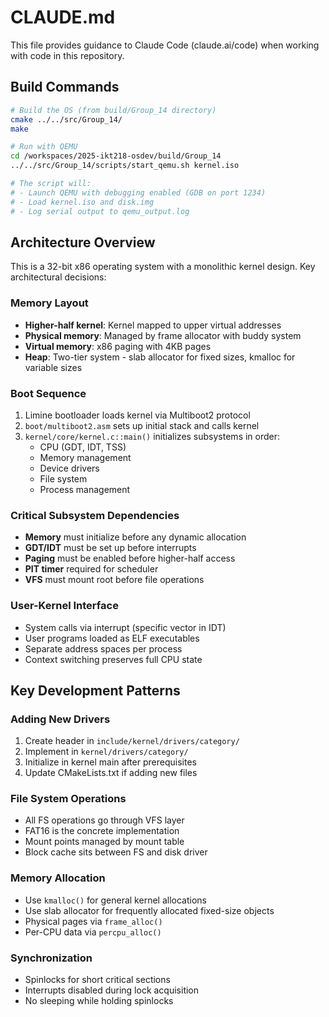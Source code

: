 # CLAUDE.md

This file provides guidance to Claude Code (claude.ai/code) when working with code in this repository.

## Build Commands

```bash
# Build the OS (from build/Group_14 directory)
cmake ../../src/Group_14/
make

# Run with QEMU
cd /workspaces/2025-ikt218-osdev/build/Group_14
../../src/Group_14/scripts/start_qemu.sh kernel.iso

# The script will:
# - Launch QEMU with debugging enabled (GDB on port 1234)
# - Load kernel.iso and disk.img
# - Log serial output to qemu_output.log
```

## Architecture Overview

This is a 32-bit x86 operating system with a monolithic kernel design. Key architectural decisions:

### Memory Layout
- **Higher-half kernel**: Kernel mapped to upper virtual addresses
- **Physical memory**: Managed by frame allocator with buddy system
- **Virtual memory**: x86 paging with 4KB pages
- **Heap**: Two-tier system - slab allocator for fixed sizes, kmalloc for variable sizes

### Boot Sequence
1. Limine bootloader loads kernel via Multiboot2 protocol
2. `boot/multiboot2.asm` sets up initial stack and calls kernel
3. `kernel/core/kernel.c::main()` initializes subsystems in order:
   - CPU (GDT, IDT, TSS)
   - Memory management
   - Device drivers
   - File system
   - Process management

### Critical Subsystem Dependencies
- **Memory** must initialize before any dynamic allocation
- **GDT/IDT** must be set up before interrupts
- **Paging** must be enabled before higher-half access
- **PIT timer** required for scheduler
- **VFS** must mount root before file operations

### User-Kernel Interface
- System calls via interrupt (specific vector in IDT)
- User programs loaded as ELF executables
- Separate address spaces per process
- Context switching preserves full CPU state

## Key Development Patterns

### Adding New Drivers
1. Create header in `include/kernel/drivers/category/`
2. Implement in `kernel/drivers/category/`
3. Initialize in kernel main after prerequisites
4. Update CMakeLists.txt if adding new files

### File System Operations
- All FS operations go through VFS layer
- FAT16 is the concrete implementation
- Mount points managed by mount table
- Block cache sits between FS and disk driver

### Memory Allocation
- Use `kmalloc()` for general kernel allocations
- Use slab allocator for frequently allocated fixed-size objects
- Physical pages via `frame_alloc()`
- Per-CPU data via `percpu_alloc()`

### Synchronization
- Spinlocks for short critical sections
- Interrupts disabled during lock acquisition
- No sleeping while holding spinlocks
